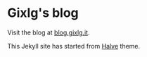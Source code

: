 # Gixlg's blog    

Visit the blog at [blog.gixlg.it](http://blog.gixlg.it).

This Jekyll site has started from [Halve](https://github.com/TaylanTatli/Halve) theme.

